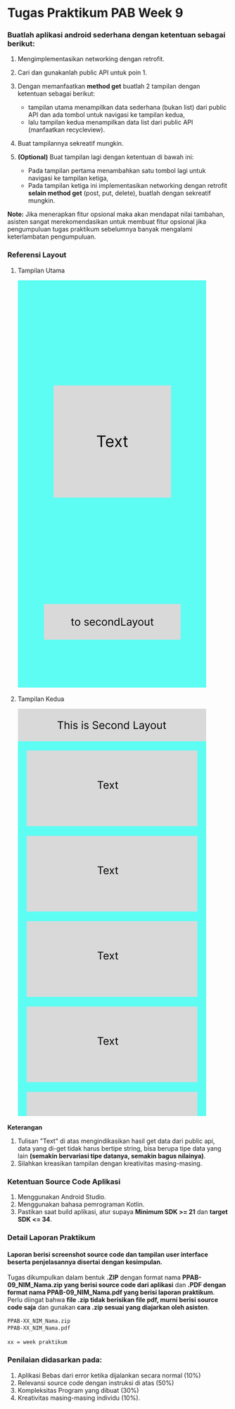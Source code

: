 # Tugas Praktikum PAB Week 9

### Buatlah aplikasi android sederhana dengan ketentuan sebagai berikut:
1. Mengimplementasikan networking dengan retrofit.
2. Cari dan gunakanlah public API untuk poin 1.
3. Dengan memanfaatkan **method get** buatlah 2 tampilan dengan ketentuan sebagai berikut:
    - tampilan utama menampilkan data sederhana (bukan list) dari public API dan ada tombol untuk navigasi ke tampilan kedua, 
    - lalu tampilan kedua menampilkan data list dari public API (manfaatkan recycleview).

4. Buat tampilannya sekreatif mungkin.
5. **(Optional)** Buat tampilan lagi dengan ketentuan di bawah ini:
    - Pada tampilan pertama menambahkan satu tombol lagi untuk navigasi ke tampilan ketiga,
    - Pada tampilan ketiga ini implementasikan networking dengan retrofit **selain method get** (post, put, delete), buatlah dengan sekreatif mungkin.

**Note:** Jika menerapkan fitur opsional maka akan mendapat nilai tambahan, asisten sangat merekomendasikan untuk membuat fitur opsional jika pengumpuluan tugas praktikum sebelumnya banyak mengalami keterlambatan pengumpuluan.

### Referensi Layout
1. Tampilan Utama

    ![FirstLayout](asset/firstLayout.png)

2. Tampilan Kedua

    ![SecondLayout](asset/secondLayout.png)

**Keterangan**
1. Tulisan "Text" di atas mengindikasikan hasil get data dari public api, data yang di-get tidak harus bertipe string, bisa berupa tipe data yang lain **(semakin bervariasi tipe datanya, semakin bagus nilainya)**.
2. Silahkan kreasikan tampilan dengan kreativitas masing-masing.

### Ketentuan Source Code Aplikasi
1. Menggunakan Android Studio.
2. Menggunakan bahasa pemrograman Kotlin.
3. Pastikan saat build aplikasi, atur supaya **Minimum SDK >= 21** dan **target SDK <= 34**.


### Detail Laporan Praktikum
#### Laporan berisi screenshot source code dan tampilan user interface beserta penjelasannya disertai dengan kesimpulan. 
    
Tugas dikumpulkan dalam bentuk **.ZIP** dengan format nama **PPAB-09_NIM_Nama.zip yang berisi source code dari aplikasi** dan **.PDF dengan format nama PPAB-09_NIM_Nama.pdf yang berisi laporan praktikum**. Perlu diingat bahwa **file .zip tidak berisikan file pdf, murni berisi source code saja** dan gunakan **cara .zip sesuai yang diajarkan oleh asisten**.

    PPAB-XX_NIM_Nama.zip
    PPAB-XX_NIM_Nama.pdf
    
    xx = week praktikum

### Penilaian didasarkan pada: 

  1. Aplikasi Bebas dari error ketika dijalankan secara normal (10%)
  2. Relevansi source code dengan instruksi di atas (50%) 
  3. Kompleksitas Program yang dibuat (30%)
  4. Kreativitas masing-masing individu (10%).